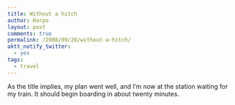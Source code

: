```yaml
---
title: Without a hitch
author: Harpo
layout: post
comments: true
permalink: /2008/09/20/without-a-hitch/
aktt_notify_twitter:
  - yes
tags:
  - travel
---
```

As the title implies, my plan went well, and I&#8217;m now at the station waiting for my train. It should begin boarding in about twenty minutes.